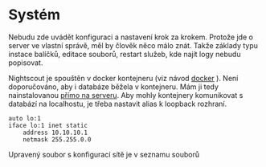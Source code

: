 # Systém
Nebudu zde uvádět konfiguraci a nastavení krok za krokem. Protože jde o server ve vlastní správě, měl by člověk něco málo znát. 
Takže základy typu instace balíčků, editace souborů, restart služeb, kde najít logy nebudu popisovat. 

Nightscout je spouštěn v docker kontejneru (viz návod [docker](docker) ). Není doporučováno, aby i databáze běžela v kontejneru. Mám ji tedy nainstalovanou [přímo 
na serveru](mongodb). Aby mohly kontejnery komunikovat s databází na localhostu, je třeba nastavit alias k loopback rozhraní.

```
auto lo:1
iface lo:1 inet static
    address 10.10.10.1
    netmask 255.255.0.0
```
Upravený soubor s konfigurací sítě je v seznamu souborů
